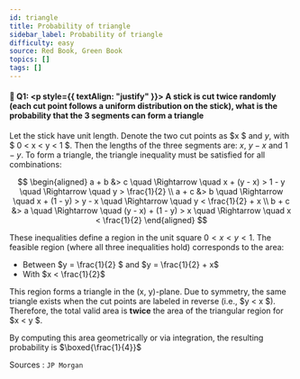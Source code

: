```yaml
---
id: triangle 
title: Probability of triangle
sidebar_label: Probability of triangle
difficulty: easy
source: Red Book, Green Book
topics: []
tags: []
---
```


#### 📖 Q1: <p style={{ textAlign: "justify" }}> A stick is cut twice randomly (each cut point follows a uniform distribution on the stick), what is the probability that the 3 segments can form a triangle  </p> 

Let the stick have unit length. Denote the two cut points as $x $ and $y$, with $ 0 < x < y < 1 $. Then the lengths of the three segments are: $x$, $y - x$ and $1 - y$. To form a triangle, the triangle inequality must be satisfied for all combinations:

$$
\begin{aligned}
a + b &> c \quad \Rightarrow \quad x + (y - x) > 1 - y \quad \Rightarrow \quad y > \frac{1}{2} \\
a + c &> b \quad \Rightarrow \quad x + (1 - y) > y - x \quad \Rightarrow \quad y < \frac{1}{2} + x \\
b + c &> a \quad \Rightarrow \quad (y - x) + (1 - y) > x \quad \Rightarrow \quad x < \frac{1}{2}
\end{aligned}
$$

These inequalities define a region in the unit square $0 < x < y < 1$. The feasible region (where all three inequalities hold) corresponds to the area:

- Between $y = \frac{1}{2} $ and $y = \frac{1}{2} + x$
- With $x < \frac{1}{2}$

This region forms a triangle in the (x, y)-plane. Due to symmetry, the same triangle exists when the cut points are labeled in reverse (i.e., $y < x $). Therefore, the total valid area is **twice** the area of the triangular region for $x < y $.

By computing this area geometrically or via integration, the resulting probability is $\boxed{\frac{1}{4}}$

Sources : `JP Morgan`